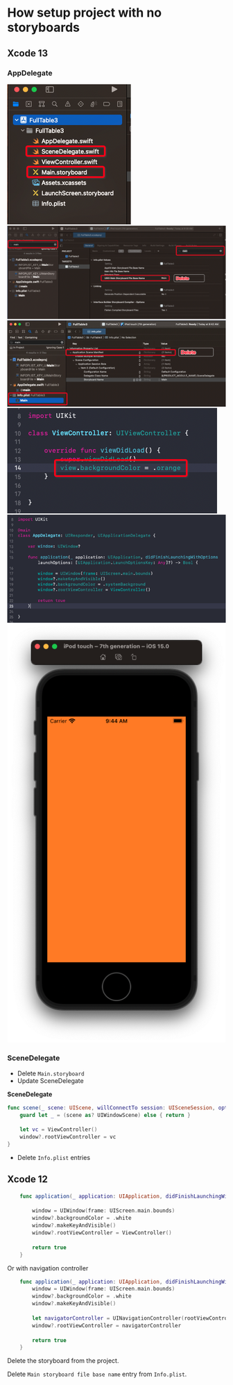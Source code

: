 # How setup project with no storyboards

## Xcode 13

### AppDelegate

![](images/1.png)
![](images/2.png)
![](images/3.png)
![](images/4.png)
![](images/5.png)
![](images/6.png)

### SceneDelegate

- Delete `Main.storyboard`
- Update SceneDelegate

**SceneDelegate**

```swift
func scene(_ scene: UIScene, willConnectTo session: UISceneSession, options connectionOptions: UIScene.ConnectionOptions) {
    guard let _ = (scene as? UIWindowScene) else { return }
    
    let vc = ViewController()
    window?.rootViewController = vc
}
```

- Delete `Info.plist` entries



## Xcode 12

```swift
    func application(_ application: UIApplication, didFinishLaunchingWithOptions launchOptions: [UIApplication.LaunchOptionsKey: Any]?) -> Bool {

        window = UIWindow(frame: UIScreen.main.bounds)
        window?.backgroundColor = .white
        window?.makeKeyAndVisible()
        window?.rootViewController = ViewController()

        return true
    }
```
Or with navigation controller

```swift
    func application(_ application: UIApplication, didFinishLaunchingWithOptions launchOptions: [UIApplication.LaunchOptionsKey: Any]?) -> Bool {
        window = UIWindow(frame: UIScreen.main.bounds)
        window?.backgroundColor = .white
        window?.makeKeyAndVisible()

        let navigatorController = UINavigationController(rootViewController: ViewController())
        window?.rootViewController = navigatorController

        return true
    }
```

Delete the storyboard from the project.

Delete `Main storyboard file base name` entry from `Info.plist`.
